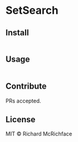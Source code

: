 # SetSearch

## Install

```
```

## Usage

```
```

## Contribute

PRs accepted.

## License

MIT © Richard McRichface
